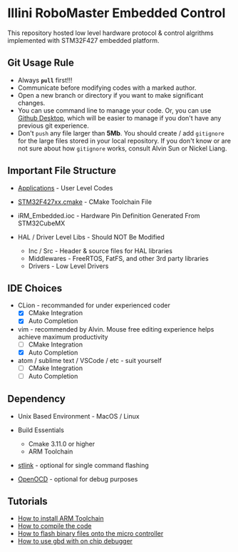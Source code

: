 # Illini RoboMaster Embedded Control

This repository hosted low level hardware protocol & control algrithms implemented with STM32F427 embedded platform.

## Git Usage Rule
* Always **`pull`** first!!!
* Communicate before modifying codes with a marked author.
* Open a new branch or directory if you want to make significant changes.
* You can use command line to manage your code. Or, you can use [Github Desktop](https://desktop.github.com/), which will be easier to manage if you don't have any previous git experience.
* Don't `push` any file larger than **5Mb**. You should create / add `gitignore` for the large files stored in your local repository. If you don't know or are not sure about how `gitignore` works, consult Alvin Sun or Nickel Liang.

## Important File Structure

* [Applications](https://github.com/NickelLiang/iRM_Embedded/tree/master/Applications) - User Level Codes

* [STM32F427xx.cmake](https://github.com/NickelLiang/iRM_Embedded/blob/master/STM32F427xx.cmake) - CMake Toolchain File

* iRM_Embedded.ioc - Hardware Pin Definition Generated From STM32CubeMX

* HAL / Driver Level Libs - Should NOT Be Modified
	* Inc / Src - Header & source files for HAL libraries
	* Middlewares - FreeRTOS, FatFS, and other 3rd party libraries
	* Drivers - Low Level Drivers

## IDE Choices
* CLion - recommanded for under experienced coder
	- [x] CMake Integration
	- [x] Auto Completion

* vim - recommended by Alvin. Mouse free editing experience helps achieve maximum productivity
	- [ ] CMake Integration
	- [x] Auto Completion

* atom / sublime text / VSCode / etc - suit yourself
	- [ ] CMake Integration
	- [ ] Auto Completion

## Dependency
* Unix Based Environment - MacOS / Linux

* Build Essentials
	* Cmake 3.11.0 or higher
	* ARM Toolchain

* [stlink](https://github.com/texane/stlink) - optional for single command flashing

* [OpenOCD]() - optional for debug purposes

## Tutorials
* [How to install ARM Toolchain](https://github.com/NickelLiang/iRM_Embedded/tree/master/tutorials/ARM_TOOLCHAIN.md)
* [How to compile the code](https://github.com/NickelLiang/iRM_Embedded/tree/master/tutorials/COMPILE.md)
* [How to flash binary files onto the micro controller](https://github.com/NickelLiang/iRM_Embedded/tree/master/tutorials/FLASH.md)
* [How to use gbd with on chip debugger](https://github.com/NickelLiang/iRM_Embedded/tree/master/tutorials/DEBUG.md)
